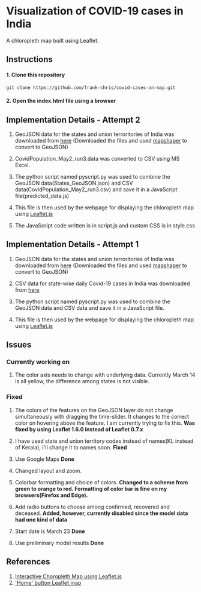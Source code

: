 # Visualization of COVID-19 cases in India

A chloropleth map built using Leaflet. 

## Instructions 

#### 1. Clone this repository    
`git clone https://github.com/frank-chris/covid-cases-on-map.git`

#### 2. Open the index.html file using a browser

## Implementation Details - Attempt 2   

1. GeoJSON data for the states and union terroritories of India was downloaded from [here](https://github.com/datameet/maps)
   (Downloaded the files and used [mapshaper](https://mapshaper.org/) to convert to GeoJSON)

2. CovidPopulation_May2_run3.data was converted to CSV using MS Excel. 

3. The python script named pyscript.py was used to combine the GeoJSON data(States_GeoJSON.json) and CSV data(CovidPopulation_May2_run3.csv) and save it in a JavaScript file(predicted_data.js)

4. This file is then used by the webpage for displaying the chloropleth map using [Leaflet.js](https://leafletjs.com/examples/choropleth/)

5. The JavaScript code written is in script.js and custom CSS is in style.css


## Implementation Details - Attempt 1   

1. GeoJSON data for the states and union terroritories of India was downloaded from [here](https://github.com/datameet/maps)
   (Downloaded the files and used [mapshaper](https://mapshaper.org/) to convert to GeoJSON)

2. CSV data for state-wise daily Covid-19 cases in India was downloaded from [here](https://api.covid19india.org/csv/latest/state_wise_daily.csv)

3. The python script named pyscript.py was used to combine the GeoJSON data and CSV data and save it in a JavaScript file. 

4. This file is then used by the webpage for displaying the chloropleth map using [Leaflet.js](https://leafletjs.com/examples/choropleth/)

## Issues

### Currently working on

1. The color axis needs to change with underlying data. Currently March 14 is all yellow, the difference among states is not visible.

### Fixed   
1. The colors of the features on the GeoJSON layer do not change simultaneously with dragging the time-slider. It changes to the correct color on hovering above the feature. I am currently trying to fix this. **Was fixed by using Leaflet 1.6.0 instead of Leaflet 0.7.x** 

2. I have used state and union territory codes instead of names(KL instead of Kerala), I'll change it to names soon. **Fixed**

3. Use Google Maps **Done**

4. Changed layout and zoom. 

5. Colorbar formatting and choice of colors. **Changed to a scheme from green to orange to red. Formatting of color bar is fine on my browsers(Firefox and Edge).** 

6. Add radio buttons to choose among confirmed, recovered and deceased. **Added, however, currently disabled since the model data had one kind of data**

7. Start date is March 23 **Done**

8. Use preliminary model results **Done**


## References

1. [Interactive Choropleth Map using Leaflet.js](https://leafletjs.com/examples/choropleth/)
2. ['Home' button Leaflet map](https://gis.stackexchange.com/questions/127286/home-button-leaflet-map)

